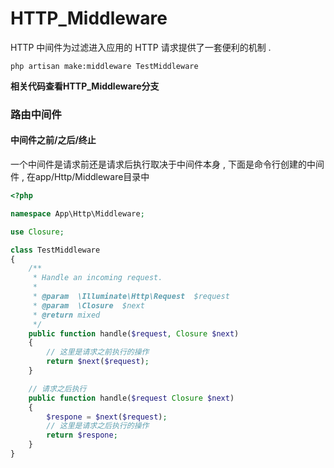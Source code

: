 # HTTP\_Middleware

HTTP 中间件为过滤进入应用的 HTTP 请求提供了一套便利的机制 .

```
php artisan make:middleware TestMiddleware
```

**相关代码查看HTTP\_Middleware分支**

### 路由中间件

#### 中间件之前/之后/终止

一个中间件是请求前还是请求后执行取决于中间件本身 , 下面是命令行创建的中间件 , 在app/Http/Middleware目录中

```php
<?php

namespace App\Http\Middleware;

use Closure;

class TestMiddleware
{
    /**
     * Handle an incoming request.
     *
     * @param  \Illuminate\Http\Request  $request
     * @param  \Closure  $next
     * @return mixed
     */
    public function handle($request, Closure $next)
    {
        // 这里是请求之前执行的操作
        return $next($request);
    }

    // 请求之后执行
    public function handle($request Closure $next)
    {
        $respone = $next($request);
        // 这里是请求之后执行的操作
        return $respone;
    }
}
```



